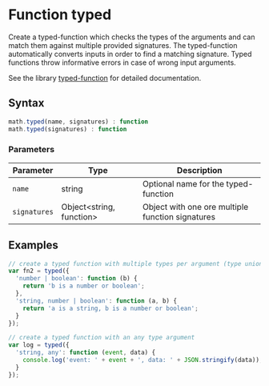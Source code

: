 # Function typed

Create a typed-function which checks the types of the arguments and
can match them against multiple provided signatures. The typed-function
automatically converts inputs in order to find a matching signature.
Typed functions throw informative errors in case of wrong input arguments.

See the library [typed-function](https://github.com/josdejong/typed-function)
for detailed documentation.


## Syntax

```js
math.typed(name, signatures) : function
math.typed(signatures) : function
```

### Parameters

Parameter | Type | Description
--------- | ---- | -----------
`name` | string | Optional name for the typed-function
`signatures` | Object&lt;string, function&gt; | Object with one ore multiple function signatures

## Examples

```js
// create a typed function with multiple types per argument (type union)
var fn2 = typed({
  'number | boolean': function (b) {
    return 'b is a number or boolean';
  },
  'string, number | boolean': function (a, b) {
    return 'a is a string, b is a number or boolean';
  }
});

// create a typed function with an any type argument
var log = typed({
  'string, any': function (event, data) {
    console.log('event: ' + event + ', data: ' + JSON.stringify(data));
  }
});
```




<!-- Note: This file is automatically generated from source code comments. Changes made in this file will be overridden. -->

